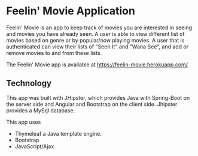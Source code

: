# Feelin' Movie Application
Feelin' Movie is an app to keep track of movies you are interested in seeing and movies you have already seen.
A user is able to view different list of movies based on genre or by popular/now playing movies. A user that is authenticated can view their lists of "Seen It" and "Wana See", and add or remove movies to and from these lists.

The Feelin' Movie app is available at https://feelin-movie.herokuapp.com/

## Technology

This app was built with JHipster, which provides Java with Spring-Boot on the server side and Angular and Bootstrap on the client side. Jhipster provides a MySql database.

This app uses
* Thymeleaf a Java template engine.
* Bootstrap
* JavaScript/Ajax
